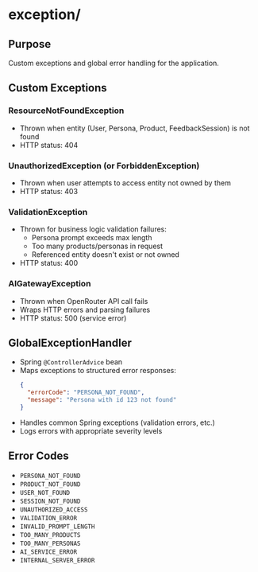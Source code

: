 # exception/

## Purpose
Custom exceptions and global error handling for the application.

## Custom Exceptions

### ResourceNotFoundException
- Thrown when entity (User, Persona, Product, FeedbackSession) is not found
- HTTP status: 404

### UnauthorizedException (or ForbiddenException)
- Thrown when user attempts to access entity not owned by them
- HTTP status: 403

### ValidationException
- Thrown for business logic validation failures:
  - Persona prompt exceeds max length
  - Too many products/personas in request
  - Referenced entity doesn't exist or not owned
- HTTP status: 400

### AIGatewayException
- Thrown when OpenRouter API call fails
- Wraps HTTP errors and parsing failures
- HTTP status: 500 (service error)

## GlobalExceptionHandler
- Spring `@ControllerAdvice` bean
- Maps exceptions to structured error responses:
  ```json
  {
    "errorCode": "PERSONA_NOT_FOUND",
    "message": "Persona with id 123 not found"
  }
  ```
- Handles common Spring exceptions (validation errors, etc.)
- Logs errors with appropriate severity levels

## Error Codes
- `PERSONA_NOT_FOUND`
- `PRODUCT_NOT_FOUND`
- `USER_NOT_FOUND`
- `SESSION_NOT_FOUND`
- `UNAUTHORIZED_ACCESS`
- `VALIDATION_ERROR`
- `INVALID_PROMPT_LENGTH`
- `TOO_MANY_PRODUCTS`
- `TOO_MANY_PERSONAS`
- `AI_SERVICE_ERROR`
- `INTERNAL_SERVER_ERROR`
